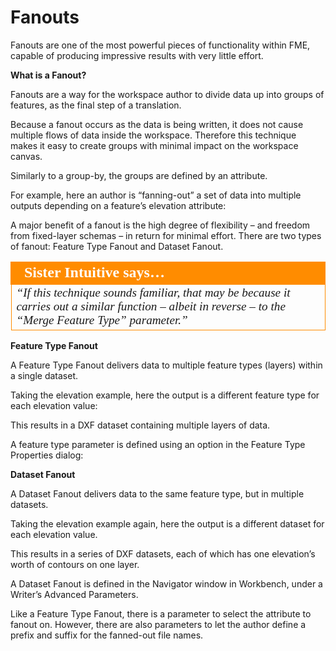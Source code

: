 # Fanouts

Fanouts are one of the most powerful pieces of functionality within FME, capable of producing impressive results with very little effort.

**What is a Fanout?**

Fanouts are a way for the workspace author to divide data up into groups of features, as the final step of a translation.

Because a fanout occurs as the data is being written, it does not cause multiple flows of data inside the workspace. Therefore this technique makes it easy to create groups with minimal impact on the workspace canvas.

Similarly to a group-by, the groups are defined by an attribute.

For example, here an author is “fanning-out” a set of data into multiple outputs depending on a feature’s elevation attribute:

A major benefit of a fanout is the high degree of flexibility – and freedom from fixed-layer schemas – in return for minimal effort.
There are two types of fanout: Feature Type Fanout and Dataset Fanout.

<table style="border-spacing: 0px">
<tr>
<td style="vertical-align:middle;background-color:darkorange;border: 2px solid darkorange">
<i class="fa fa-quote-left fa-lg fa-pull-left fa-fw" style="color:white;padding-right: 12px;vertical-align:text-top"></i>
<span style="color:white;font-size:x-large;font-weight: bold;font-family:serif">Sister Intuitive says…</span>
</td>
</tr>

<tr>
<td style="border: 1px solid darkorange">
<span style="font-family:serif; font-style:italic; font-size:larger">
“If this technique sounds familiar, that may be because it carries out a
similar function – albeit in reverse – to the “Merge Feature Type”
parameter.”
</span>
</td>
</tr>
</table>

**Feature Type Fanout**

A Feature Type Fanout delivers data to multiple feature types (layers) within a single dataset.

Taking the elevation example, here the output is a different feature type for each elevation value:

This results in a DXF dataset containing multiple layers of data.

A feature type parameter is defined using an option in the Feature Type Properties dialog:

**Dataset Fanout**

A Dataset Fanout delivers data to the same feature type, but in multiple datasets.

Taking the elevation example again, here the output is a different dataset for each elevation value.

This results in a series of DXF datasets, each of which has one elevation’s worth of contours on one layer.

A Dataset Fanout is defined in the Navigator window in Workbench, under a Writer’s Advanced Parameters.

Like a Feature Type Fanout, there is a parameter to select the attribute to fanout on. However, there are also parameters to let the author define a prefix and suffix for the fanned-out file names.